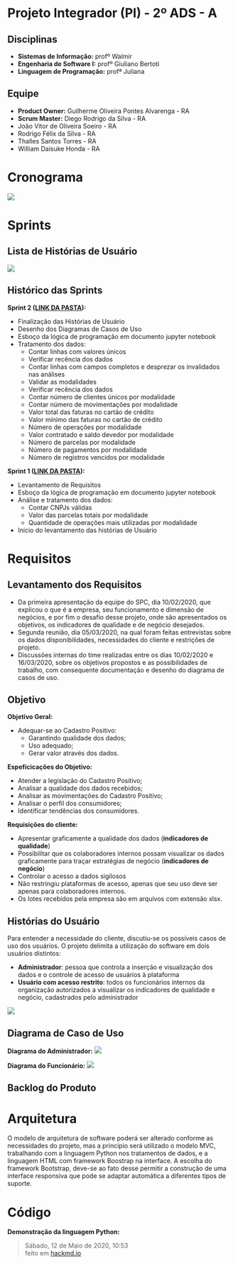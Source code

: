 # Projeto Integrador (PI) - 2º ADS - A

 

## Disciplinas

 - __Sistemas de Informação:__ profº Walmir
 - __Engenharia de Software I:__ profº Giuliano Bertoti 
 - __Linguagem de Programação:__ profª Juliana

 

## Equipe

 - __Product Owner:__ Guilherme Oliveira Pontes Alvarenga - RA
 - __Scrum Master:__ Diego Rodrigo da Silva - RA
 - João Vitor de Oliveira Soeiro - RA
 - Rodrigo Félix da Silva - RA
 - Thalles Santos Torres - RA
 - William Daisuke Honda - RA
 
# Cronograma

![](https://i.imgur.com/PBrsF9g.jpg)

# Sprints

## Lista de Histórias de Usuário
![](https://i.imgur.com/Ls0pD0e.jpg)

## Histórico das Sprints

**Sprint 2 ([LINK DA PASTA](https://github.com/ThallesTorres/Projeto_SPC/tree/master/SPRINT%202)):**
 - Finalização das Histórias de Usuário
 - Desenho dos Diagramas de Casos de Uso
 - Esboço da lógica de programação em documento jupyter notebook
 - Tratamento dos dados:
     - Contar linhas com valores únicos
     - Verificar recência dos dados
     - Contar linhas com campos completos e desprezar os invalidados nas análises
     - Validar as modalidades
     - Verificar recência dos dados
     - Contar número de clientes únicos por modalidade
     - Contar número de movimentações por modalidade
     - Valor total das faturas no cartão de crédito
     - Valor mínimo das faturas no cartão de crédito
     - Número de operações por modalidade
     - Valor contratado e saldo devedor por modalidade
     - Número de parcelas por modalidade
     - Número de pagamentos por modalidade
     - Número de registros vencidos por modalidade
 
**Sprint 1 ([LINK DA PASTA](https://github.com/ThallesTorres/Projeto_SPC/tree/master/SPRINT%201)):**
 - Levantamento de Requisitos
 - Esboço da lógica de programação em documento jupyter notebook
 - Análise e tratamento dos dados:
     - Contar CNPJs válidas
     - Valor das parcelas totais por modalidade
     - Quantidade de operações mais utilizadas por modalidade
 - Início do levantamento das histórias de Usuário


# Requisitos

## Levantamento dos Requisitos
 - Da primeira apresentação da equipe do SPC, dia 10/02/2020, que explicou o que é a empresa, seu funcionamento e dimensão de negócios, e por fim o desafio desse projeto, onde são apresentados os objetivos, os indicadores de qualidade e de negócio desejados.
 - Segunda reunião, dia 05/03/2020, na qual foram feitas entrevistas sobre os dados disponibilidades, necessidades do cliente e restrições de projeto.
 - Discussões internas do time realizadas entre os dias 10/02/2020 e 16/03/2020, sobre os objetivos propostos e as possibilidades de trabalho, com consequente documentação e desenho do diagrama de casos de uso.

## Objetivo

**Objetivo Geral:**

 - Adequar-se ao Cadastro Positivo:
     - Garantindo qualidade dos dados;
     - Uso adequado;
     - Gerar valor através dos dados.

**Espeficicações do Objetivo:**
 - Atender a legislação do Cadastro Positivo;
 - Analisar a qualidade dos dados recebidos;
 - Analisar as movimentações do Cadastro Positivo;
 - Analisar o perfil dos consumidores;
 - Identificar tendências dos consumidores.

**Requisições do cliente:**
 - Apresentar graficamente a qualidade dos dados (**indicadores de qualidade**)
 - Possibilitar que os colaboradores internos possam visualizar os dados graficamente para traçar estratégias de negócio (**indicadores de negócio**)
 - Controlar o acesso a dados sigilosos
 - Não restringiu plataformas de acesso, apenas que seu uso deve ser apenas para colaboradores internos.
 - Os lotes recebidos pela empresa são em arquivos com extensão xlsx.

## Histórias do Usuário

Para entender a necessidade do cliente, discutiu-se os possíveis casos de uso dos usuários. O projeto delimita a utilização do software em dois usuários distintos: 
 - **Administrador**: pessoa que controla a inserção e visualização dos dados e o controle de acesso de usuários à plataforma
 - **Usuário com acesso restrito**: todos os funcionários internos da organização autorizados a visualizar os indicadores de qualidade e negócio, cadastrados pelo administrador

![](https://i.imgur.com/gIbZb82.jpg)


## Diagrama de Caso de Uso

**Diagrama do Administrador:**
![](https://i.imgur.com/3N5OMN5.jpg)


**Diagrama do Funcionário:**
![](https://i.imgur.com/04Pnz89.jpg)



## Backlog do Produto


# Arquitetura
O modelo de arquitetura de software poderá ser alterado conforme as necessidades do projeto, mas a princípio será utilizado o modelo MVC, trabalhando com a linguagem Python nos tratamentos de dados, e a linguagem HTML com framework Boostrap na interface. A escolha do framework Bootstrap, deve-se ao fato desse permitir a construção de uma interface responsiva que pode se adaptar automática a diferentes tipos de suporte.

# Código

**Demonstração da linguagem Python:**









> Sábado, 12 de Maio de 2020, 10:53  
> feito em [hackmd.io](https://hackmd.io)
